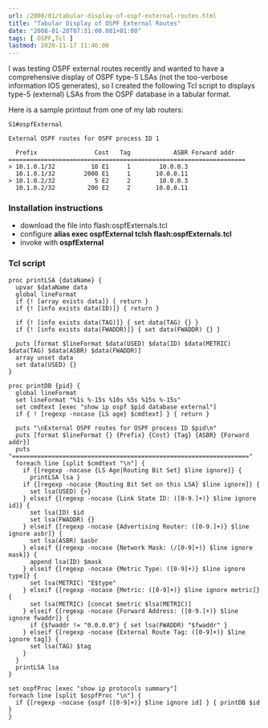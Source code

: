 ```yaml
---
url: /2008/01/tabular-display-of-ospf-external-routes.html
title: "Tabular Display of OSPF External Routes"
date: "2008-01-20T07:31:00.001+01:00"
tags: [ OSPF,Tcl ]
lastmod: 2020-11-17 11:46:00
---
```

I was testing OSPF external routes recently and wanted to have a comprehensive display of OSPF type-5 LSAs (not the too-verbose information IOS generates), so I created the following Tcl script to displays type-5 (external) LSAs from the OSPF database in a tabular format. 

Here is a sample printout from one of my lab routers:

``` code
S1#ospfExternal
 
External OSPF routes for OSPF process ID 1
 
  Prefix                Cost   Tag            ASBR Forward addr
==================================================================
> 10.1.0.1/32          10 E1     1        10.0.0.3
  10.1.0.1/32        2000 E1     1       10.0.0.11
> 10.1.0.2/32           5 E2     2        10.0.0.3
  10.1.0.2/32         200 E2     2       10.0.0.11
```
<!--more-->
### Installation instructions
* download the file into flash:ospfExternals.tcl
* configure **alias exec ospfExternal tclsh flash:ospfExternals.tcl**
* invoke with **ospfExternal**

### Tcl script
```
proc printLSA {dataName} {
  upvar $dataName data
  global lineFormat
  if {! [array exists data]} { return }
  if {! [info exists data(ID)]} { return }

  if {! [info exists data(TAG)]} { set data(TAG) {} }
  if {! [info exists data(FWADDR)]} { set data(FWADDR) {} }

  puts [format $lineFormat $data(USED) $data(ID) $data(METRIC) $data(TAG) $data(ASBR) $data(FWADDR)]
  array unset data
  set data(USED) {}
}

proc printDB {pid} {
  global lineFormat
  set lineFormat "%1s %-15s %10s %5s %15s %-15s"
  set cmdtext [exec "show ip ospf $pid database external"]
  if { ! [regexp -nocase {LS age} $cmdtext] } { return }

  puts "\nExternal OSPF routes for OSPF process ID $pid\n"
  puts [format $lineFormat {} {Prefix} {Cost} {Tag} {ASBR} {Forward addr}]
  puts "=================================================================="
  foreach line [split $cmdtext "\n"] {
    if {[regexp -nocase {LS Age|Routing Bit Set} $line ignore]} { 
      printLSA lsa }
    if {[regexp -nocase {Routing Bit Set on this LSA} $line ignore]} {
      set lsa(USED) {>}
    } elseif {[regexp -nocase {Link State ID: ([0-9.]+)} $line ignore id]} {
      set lsa(ID) $id
      set lsa(FWADDR) {}
    } elseif {[regexp -nocase {Advertising Router: ([0-9.]+)} $line ignore asbr]} {
      set lsa(ASBR) $asbr
    } elseif {[regexp -nocase {Network Mask: (/[0-9]+)} $line ignore mask]} {
      append lsa(ID) $mask
    } elseif {[regexp -nocase {Metric Type: ([0-9]+)} $line ignore type]} {
      set lsa(METRIC) "E$type"
    } elseif {[regexp -nocase {Metric: ([0-9]+)} $line ignore metric]} {
      set lsa(METRIC) [concat $metric $lsa(METRIC)]
    } elseif {[regexp -nocase {Forward Address: ([0-9.]+)} $line ignore fwaddr]} {
      if {$fwaddr != "0.0.0.0"} { set lsa(FWADDR) "$fwaddr" }
    } elseif {[regexp -nocase {External Route Tag: ([0-9]+)} $line ignore tag]} {
      set lsa(TAG) $tag
    }
  }
  printLSA lsa
}

set ospfProc [exec "show ip protocols summary"]
foreach line [split $ospfProc "\n"] {
  if {[regexp -nocase {ospf ([0-9]+)} $line ignore id] } { printDB $id }
}
```